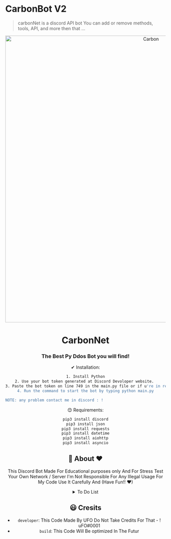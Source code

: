 # CarbonBot V2
> carbonNet is a discord API bot
> You can add or remove methods, tools, API, and more then that ...

<div align="center" id="top">
  <img src="https://cdn.discordapp.com/attachments/1008722547942100993/1016408042641829929/Screenshot.png" width="900" alt="Carbon" />
  
 <div align="center">
  <h1>CarbonNet</h1>
  <h3>The Best Py Ddos Bot you will find!</h3>
</div>


✔ Installation:
```sh
1. Install Python
2. Use your bot token generated at Discord Devoloper website. 
3. Paste the bot token on line 749 in the main.py file or if u're in replit put the token in env category.
4. Run the command to start the bot by typing python main.py

NOTE: any problem contact me in discord : !                            uFO#2771
```
😊 Requirements:
```sh
pip3 install discord
pip3 install json
pip3 install requests
pip3 install datetime
pip3 install aiohttp
pip3 install asyncio
```
## :dart: About ❤ ##

This Discord Bot Made For Educational purposes only And For Stress Test Your Own Network / Server I'm Not Responsible For Any Illegal Usage For My Code Use It Carefully And (</i>Have Fun!!</i> ❤)

<details>
  <summary>To Do List</summary>

  ###

  * [SSH CONNECTION WITHOUR API](https://discord.gg/GrwPfVu7yx)
  * [All In One Command](https://discord.gg/GrwPfVu7yx)

</details>

## 😃 Cresits

- `developer`: This Code Made By UFO Do Not Take Credits For That - !                            uFO#0001
- `build`: This Code Will Be optimized In The Futur
